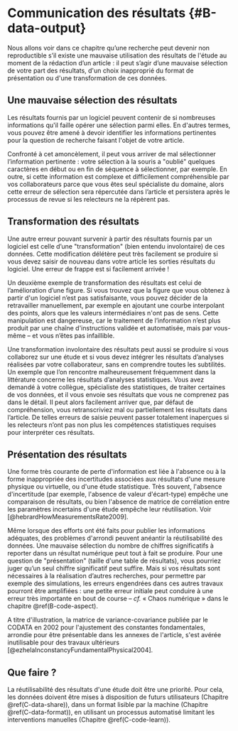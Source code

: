# Communication des résultats {#B-data-output}

Nous allons voir dans ce chapitre qu’une recherche peut devenir non
reproductible s’il existe une mauvaise utilisation des résultats de l'étude au
moment de la rédaction d’un article : il peut s’agir d’une mauvaise sélection
de votre part des résultats, d'un choix inapproprié du format de présentation
ou d'une transformation de ces données.

## Une mauvaise sélection des résultats

Les résultats fournis par un logiciel peuvent contenir de si nombreuses informations qu'il faille opérer une sélection parmi elles. En d'autres termes, vous pouvez être amené à devoir identifier les informations pertinentes pour la question de recherche faisant l'objet de votre article.

Confronté à cet amoncèlement, il peut vous arriver de mal
sélectionner l’information pertinente : votre sélection à la souris a "oublié"
quelques caractères en début ou en fin de séquence à sélectionner, par
exemple. 
En outre, si cette information est complexe et difficilement
compréhensible par vos collaborateurs parce que vous êtes seul spécialiste du
domaine, alors cette erreur de sélection sera répercutée dans l’article et 
persistera après le processus de
revue si les relecteurs ne la répèrent pas.

## Transformation des résultats

Une autre erreur pouvant survenir à partir des résultats fournis par un
logiciel est celle d’une "transformation" (bien entendu involontaire) de ces
données. Cette modification délétère peut très facilement se produire si vous
devez saisir de nouveau dans votre article les sorties résultats du logiciel. 
Une erreur de frappe est si facilement arrivée !

Un deuxième exemple de transformation des résultats est celui de l’amélioration
d’une figure. Si vous trouvez que la figure que vous obtenez à partir d'un
logiciel n’est pas satisfaisante, vous pouvez décider de la retravailler
manuellement, par exemple en ajoutant une courbe interpolant des points, alors
que les valeurs intermédiaires n'ont pas de sens. Cette manipulation est
dangereuse, car le traitement de l’information n’est plus produit par une
chaîne d'instructions validée et automatisée, mais par vous-même – et vous
n’êtes pas infaillible.

Une transformation involontaire des résultats peut aussi se produire si vous
collaborez sur une étude et si vous devez intégrer les résultats d’analyses
réalisées par votre collaborateur, sans en comprendre toutes les
subtilités. Un exemple que l’on rencontre malheureusement fréquemment dans la
littérature concerne les résultats d’analyses statistiques. Vous avez demandé à
votre collègue, spécialiste des statistiques, de traiter certaines de vos
données, et il vous envoie ses résultats que vous ne comprenez pas dans le
détail. Il peut alors facilement arriver que, par défaut de compréhension, vous
retranscriviez mal ou partiellement les résultats dans l’article. De telles
erreurs de saisie peuvent passer totalement inaperçues si les relecteurs n’ont
pas non plus les compétences statistiques requises pour interpréter ces
résultats.

## Présentation des résultats

Une forme très courante de perte d'information est liée à l'absence ou à la
forme inappropriée des incertitudes associées aux résultats d'une mesure
physique ou virtuelle, ou d'une étude statistique. Très souvent, l'absence
d'incertitude (par exemple, l'absence de valeur d'écart-type) empêche une
comparaison de résultats, ou bien l'absence de matrice de corrélation entre les
paramètres incertains d'une étude empêche leur réutilisation. Voir [@hebrardHowMeasurementsRate2009].

Même lorsque des efforts ont été faits pour publier les informations adéquates,
des problèmes d'arrondi peuvent anéantir la réutilisabilité des données. Une
mauvaise sélection du nombre de chiffres significatifs à reporter dans un
résultat numérique peut tout à fait se produire. Pour une question de "présentation" (taille
d'une table de résultats), vous pourriez juger qu’un seul
chiffre significatif peut suffire. Mais si vos résultats sont nécessaires à la
réalisation d’autres recherches, pour permettre par exemple des simulations, les erreurs engendrées dans
ces autres travaux pourront être amplifiées : une petite erreur initiale peut
conduire à une erreur très importante en bout de course – _cf._ « Chaos numérique
» dans le chapitre \@ref(B-code-aspect).

A titre d'illustration, la matrice de variance-covariance publiée par le CODATA
en 2002 pour l'ajustement des constantes fondamentales, arrondie pour être
présentable dans les annexes de l'article, s'est avérée inutilisable pour des
travaux ultérieurs [@ezhelaInconstancyFundamentalPhysical2004].

## Que faire ?

La réutilisabilité des résultats d'une étude doit être une priorité. Pour
cela, les données doivent être mises à disposition de futurs utilisateurs 
(Chapitre \@ref(C-data-share)), 
dans un format lisible par la machine (Chapitre \@ref(C-data-format)), 
en utilisant un processus automatisé limitant les interventions manuelles
(Chapitre \@ref(C-code-learn)).

